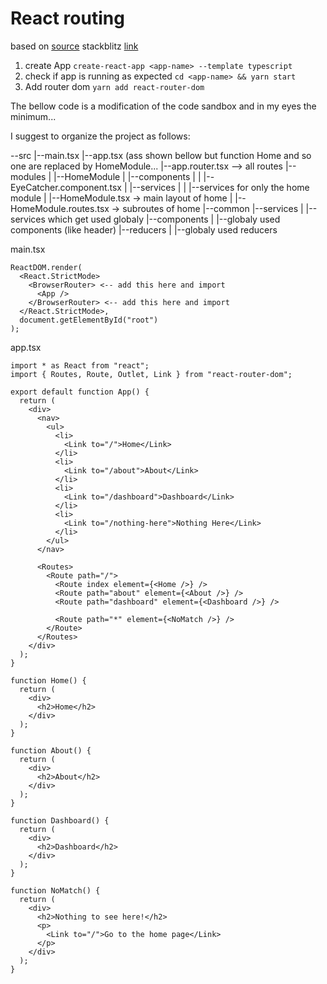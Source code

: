 # React routing

based on [source](https://reactrouter.com/docs/en/v6/examples/basic)
stackblitz [link](https://stackblitz.com/github/remix-run/react-router/tree/main/examples/basic?file=src/App.tsx)

1. create App ```create-react-app <app-name> --template typescript```
2. check if app is running as expected ```cd <app-name> && yarn start```
3. Add router dom ```yarn add react-router-dom```

The bellow code is a modification of the code sandbox and in my eyes the minimum...

I suggest to organize the project as follows:

--src
  |--main.tsx
  |--app.tsx (ass shown bellow but function Home and so one are replaced by HomeModule...
  |--app.router.tsx --> all routes
  |--modules
  |   |--HomeModule
      |    |--components
      |    |     |--EyeCatcher.component.tsx
      |    |--services
      |    |     |--services for only the home module
      |    |--HomeModule.tsx -> main layout of home
      |    |--HomeModule.routes.tsx -> subroutes of home
      |--common
           |--services 
           |    |--services which get used globaly
           |--components
           |    |--globaly used components (like header)
           |--reducers
           |    |--globaly used reducers

main.tsx
```TS
ReactDOM.render(
  <React.StrictMode>
    <BrowserRouter> <-- add this here and import
      <App />
    </BrowserRouter> <-- add this here and import
  </React.StrictMode>,
  document.getElementById("root")
);
```

app.tsx
```TS
import * as React from "react";
import { Routes, Route, Outlet, Link } from "react-router-dom";

export default function App() {
  return (
    <div>
      <nav>
        <ul>
          <li>
            <Link to="/">Home</Link>
          </li>
          <li>
            <Link to="/about">About</Link>
          </li>
          <li>
            <Link to="/dashboard">Dashboard</Link>
          </li>
          <li>
            <Link to="/nothing-here">Nothing Here</Link>
          </li>
        </ul>
      </nav>

      <Routes>
        <Route path="/">
          <Route index element={<Home />} />
          <Route path="about" element={<About />} />
          <Route path="dashboard" element={<Dashboard />} />

          <Route path="*" element={<NoMatch />} />
        </Route>
      </Routes>
    </div>
  );
}

function Home() {
  return (
    <div>
      <h2>Home</h2>
    </div>
  );
}

function About() {
  return (
    <div>
      <h2>About</h2>
    </div>
  );
}

function Dashboard() {
  return (
    <div>
      <h2>Dashboard</h2>
    </div>
  );
}

function NoMatch() {
  return (
    <div>
      <h2>Nothing to see here!</h2>
      <p>
        <Link to="/">Go to the home page</Link>
      </p>
    </div>
  );
}
```
